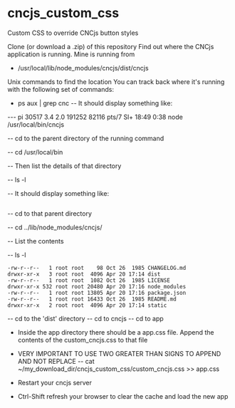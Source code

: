 # cncjs_custom_css
Custom CSS to override CNCjs button styles

Clone (or download a .zip) of this repository
Find out where the CNCjs application is running. Mine is running from 
-  /usr/local/lib/node_modules/cncjs/dist/cncjs

Unix commands to find the location
You can track back where it's running with the following set of commands:
- ps aux | grep cnc
-- It should display something like:  

--- pi       30517  3.4  2.0 191252 82116 pts/7    Sl+  18:49   0:38 node /usr/local/bin/cncjs

-- cd to the parent directory of the running command

-- cd /usr/local/bin

-- Then list the details of that directory

-- ls -l

-- It should display something like:

```lrwxrwxrwx 1 root root 35 Apr 20 17:16 cncjs -> ../lib/node_modules/cncjs/bin/cncjs
```

-- cd to that parent directory

-- cd ../lib/node_modules/cncjs/

-- List the contents

-- ls -l

```drwxr-xr-x   2 root root  4096 Apr 20 17:14 bin
-rw-r--r--   1 root root    98 Oct 26  1985 CHANGELOG.md
drwxr-xr-x   3 root root  4096 Apr 20 17:14 dist
-rw-r--r--   1 root root  1082 Oct 26  1985 LICENSE
drwxr-xr-x 532 root root 20480 Apr 20 17:16 node_modules
-rw-r--r--   1 root root 13805 Apr 20 17:16 package.json
-rw-r--r--   1 root root 16433 Oct 26  1985 README.md
drwxr-xr-x   2 root root  4096 Apr 20 17:14 static
```

-- cd to the 'dist' directory
-- cd to cncjs
-- cd to app

- Inside the app directory there should be a app.css file. Append the contents of the custom_cncjs.css to that file
- VERY IMPORTANT TO USE TWO GREATER THAN SIGNS TO APPEND AND NOT REPLACE
-- cat ~/my_download_dir/cncjs_custom_css/custom_cncjs.css >> app.css

- Restart your cncjs server
- Ctrl-Shift refresh your browser to clear the cache and load the new app

